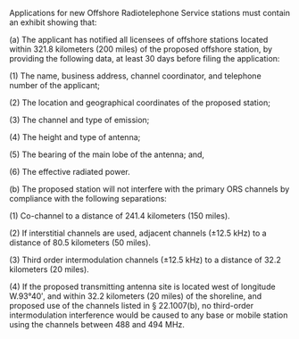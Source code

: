 Applications for new Offshore Radiotelephone Service stations must contain an exhibit showing that:

(a) The applicant has notified all licensees of offshore stations located within 321.8 kilometers (200 miles) of the proposed offshore station, by providing the following data, at least 30 days before filing the application:

(1) The name, business address, channel coordinator, and telephone number of the applicant;

(2) The location and geographical coordinates of the proposed station;

(3) The channel and type of emission;

(4) The height and type of antenna;

(5) The bearing of the main lobe of the antenna; and,

(6) The effective radiated power.

(b) The proposed station will not interfere with the primary ORS channels by compliance with the following separations:

(1) Co-channel to a distance of 241.4 kilometers (150 miles).
              

(2) If interstitial channels are used, adjacent channels (±12.5 kHz) to a distance of 80.5 kilometers (50 miles).

(3) Third order intermodulation channels (±12.5 kHz) to a distance of 32.2 kilometers (20 miles).

(4) If the proposed transmitting antenna site is located west of longitude W.93°40′, and within 32.2 kilometers (20 miles) of the shoreline, and proposed use of the channels listed in § 22.1007(b), no third-order intermodulation interference would be caused to any base or mobile station using the channels between 488 and 494 MHz.

